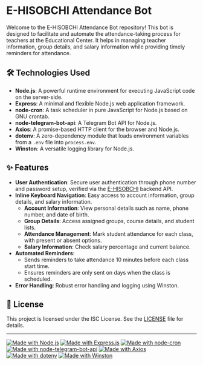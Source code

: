 # E-HISOBCHI Attendance Bot

Welcome to the E-HISOBCHI Attendance Bot repository! This bot is designed to facilitate and automate the attendance-taking process for teachers at the Educational Center. It helps in managing teacher information, group details, and salary information while providing timely reminders for attendance.

## 🛠️ Technologies Used

- **Node.js**: A powerful runtime environment for executing JavaScript code on the server-side.
- **Express**: A minimal and flexible Node.js web application framework.
- **node-cron**: A task scheduler in pure JavaScript for Node.js based on GNU crontab.
- **node-telegram-bot-api**: A Telegram Bot API for Node.js.
- **Axios**: A promise-based HTTP client for the browser and Node.js.
- **dotenv**: A zero-dependency module that loads environment variables from a `.env` file into `process.env`.
- **Winston**: A versatile logging library for Node.js.

## ✨ Features

- **User Authentication**: Secure user authentication through phone number and password setup, verified via the [E-HISOBCHI](http://e-hisobchi.uz)
 backend API.
- **Inline Keyboard Navigation**: Easy access to account information, group details, and salary information.
  - **Account Information**: View personal details such as name, phone number, and date of birth.
  - **Group Details**: Access assigned groups, course details, and student lists.
  - **Attendance Management**: Mark student attendance for each class, with present or absent options.
  - **Salary Information**: Check salary percentage and current balance.
- **Automated Reminders**: 
  - Sends reminders to take attendance 10 minutes before each class start time.
  - Ensures reminders are only sent on days when the class is scheduled.
- **Error Handling**: Robust error handling and logging using Winston.

## 📝 License

This project is licensed under the ISC License. See the [LICENSE](LICENSE) file for details.

---

[![Made with Node.js](https://img.shields.io/badge/Made_with-Node.js-68A063?style=for-the-badge&logo=node.js)](https://nodejs.org/)
[![Made with Express.js](https://img.shields.io/badge/Made_with-Express.js-000000?style=for-the-badge&logo=express)](https://expressjs.com/)
[![Made with node-cron](https://img.shields.io/badge/Made_with-node--cron-000000?style=for-the-badge&logo=cron)](https://www.npmjs.com/package/node-cron)
[![Made with node-telegram-bot-api](https://img.shields.io/badge/Made_with-node--telegram--bot--api-0088CC?style=for-the-badge&logo=telegram)](https://www.npmjs.com/package/node-telegram-bot-api)
[![Made with Axios](https://img.shields.io/badge/Made_with-Axios-5A29E4?style=for-the-badge&logo=axios)](https://axios-http.com/)
[![Made with dotenv](https://img.shields.io/badge/Made_with-dotenv-ECD53F?style=for-the-badge&logo=dotenv)](https://www.npmjs.com/package/dotenv)
[![Made with Winston](https://img.shields.io/badge/Made_with-Winston-FFDA44?style=for-the-badge&logo=winston)](https://github.com/winstonjs/winston)